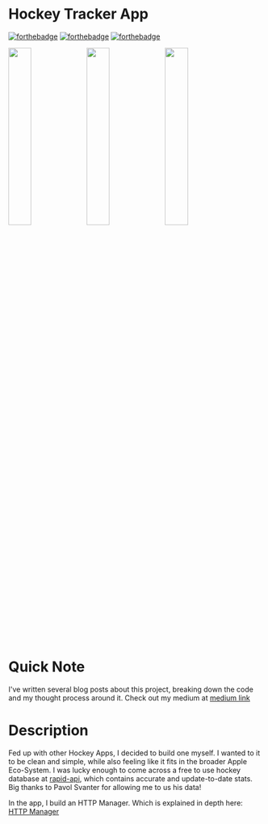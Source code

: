 # Hockey Tracker App

[![forthebadge](http://forthebadge.com/images/badges/made-with-swift.svg)](http://forthebadge.com)
[![forthebadge](https://forthebadge.com/images/badges/powered-by-coffee.svg)](https://forthebadge.com)
[![forthebadge](https://forthebadge.com/images/badges/uses-git.svg)](https://forthebadge.com)

<img src="https://github.com/jackwaslen/HockeyTracker/assets/78742473/d3852935-c243-49eb-9694-35d7ae241219" width=30% height=30%>
<img src="https://github.com/jackwaslen/HockeyTracker/assets/78742473/0b957efa-97ff-47c6-9d5c-d5db1408f3bc" width=30% height=30%>
<img src="https://github.com/jackwaslen/HockeyTracker/assets/78742473/7a489dbf-cb4c-4f88-b585-97518296c30b" width=30% height=30%>

# Quick Note

I've written several blog posts about this project, breaking down the code and my thought process around it. Check out my medium at [medium link](https://medium.com/@jackwaslen16)

# Description

Fed up with other Hockey Apps, I decided to build one myself. I wanted to it to be clean and simple, while also feeling like it fits in the broader Apple Eco-System. I was lucky enough to come across a free to use hockey database at [rapid-api](https://rapidapi.com/palsoft/api/hockey-live-sk-data/details), which contains accurate and update-to-date stats. Big thanks to Pavol Svanter for allowing me to us his data!

In the app, I build an HTTP Manager. Which is explained in depth here: [HTTP Manager](https://medium.com/stackademic/heres-how-to-connect-to-restful-api-s-in-swift-http-manager-5f34b156ebc6)
